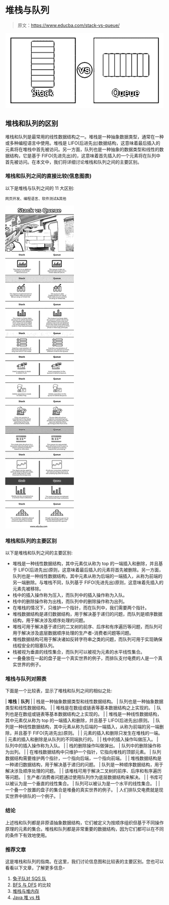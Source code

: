 # 堆栈与队列

> 原文：<https://www.educba.com/stack-vs-queue/>

![Stack vs Queue](img/4aa2bd5cc8a52ea8f399416eb6da8271.png)



## 堆栈和队列的区别

堆栈和队列是最常用的线性数据结构之一。堆栈是一种抽象数据类型，通常在一种或多种编程语言中使用。堆栈是 LIFO(后进先出)数据结构，这意味着最后插入的元素将在堆栈中首先被访问。另一方面，队列也是一种抽象的数据类型和线性的数据结构，它是基于 FIFO(先进先出)的，这意味着首先插入的一个元素将在队列中首先被访问。在本文中，我们将详细讨论堆栈和队列之间的主要区别。

### 堆栈和队列之间的直接比较(信息图表)

以下是堆栈与队列之间的 11 大区别:

<small>网页开发、编程语言、软件测试&其他</small>

![Stack-vs-Queue-info](img/c9b7caaa332b40462f7b352963a7843a.png)



### 堆栈和队列的主要区别

以下是堆栈和队列之间的主要区别:

*   堆栈是一种线性数据结构，其中元素仅从称为 top 的一端插入和删除，并且基于 LIFO(后进先出)原则，这意味着最后插入的元素将首先被删除。另一方面，队列也是一种线性数据结构，其中元素从称为后端的一端插入，从称为前端的另一端删除。与堆栈不同，队列基于 FIFO(先进先出)原则，这意味着先插入的元素先被移除。
*   栈中的插入操作称为压入，而队列中的插入操作称为入队。
*   栈中的删除操作称为出栈，而队列中的删除操作称为出列。
*   在堆栈的情况下，只维护一个指针，而在队列中，我们需要两个指针。
*   堆栈数据结构是递归数据结构，用于解决基于递归的问题，而队列是顺序数据结构，用于解决涉及顺序处理的问题。
*   堆栈可用于解决基于递归的二叉树的前序、后序和有序遍历等问题，而队列可用于解决涉及底层数据顺序处理的生产者-消费者问题等问题。
*   堆栈数据结构可用于解决诸如反转字符串之类的问题，而队列可用于实现确保线程安全的阻塞队列。
*   栈被视为垂直的线性集合，而队列可以被视为元素的水平线性集合。
*   一叠叠放在一起的盘子是一个真实世界的例子，而排队支付电费的人是一个真实世界的例子。

### 堆栈与队列对照表

下面是一个比较表，显示了堆栈和队列之间的相似之处:

| **堆栈** | **队列** |
| 栈是一种抽象数据类型和线性数据结构。 | 队列也是一种抽象数据类型和线性数据结构。 |
| 堆栈是在数组或链表等基本数据结构之上实现的。 | 队列也是在数组或链表等基本数据结构之上实现的。 |
| 堆栈是一种线性数据结构，其中元素仅从称为 top 的一端插入和删除，并且基于 LIFO(后进先出)原则。 | 队列是一种线性数据结构，其中元素从称为后端的一端插入，从称为前端的另一端删除，并且基于 FIFO(先进先出)原则。 |
| 元素的插入和删除只发生在堆栈的一端。 | 元素的插入和删除是从队列的不同端执行的。 |
| 栈中的插入操作叫做压入。 | 队列中的插入操作称为入队。 |
| 栈的删除操作叫做弹出。 | 队列中的删除操作称为出列。 |
| 在堆栈数据结构中只维护一个指针，它指向堆栈的顶部元素。 | 队列数据结构需要维护两个指针，一个指向后端，一个指向前端。 |
| 堆栈数据结构是一种递归数据结构，用于解决基于递归的问题。 | 队列是一种顺序数据结构，用于解决涉及顺序处理的问题。 |
| 该堆栈可用于解决二叉树的前序、后序和有序遍历等问题。 | 生产者/消费者问题通过使用队列作为底层数据结构来解决。 |
| 书库可以被认为是一个垂直的线性集合。 | 队列可以被认为是一个水平的线性集合。 |
| 一个叠一个放置的盘子的集合是堆叠的真实世界的例子。 | 人们排队交电费就是现实世界中排队的一个例子。 |

### 结论

上述栈和队列都是非原语抽象数据结构，它们被定义为按顺序组织但基于不同操作原理的元素的集合。堆栈和队列都是非常重要的数据结构，因为它们都可以在不同的条件下有效地使用。

### 推荐文章

这是堆栈和队列的指南。在这里，我们讨论信息图和比较表的主要区别。您也可以看看以下文章，了解更多信息–

1.  [兔子队对 SQS 队](https://www.educba.com/rabbitmq-vs-sqs/)
2.  [BFS 与 DFS](https://www.educba.com/bfs-vs-dfs/) 的比较
3.  [堆栈与堆内存](https://www.educba.com/stack-vs-heap-memory/)
4.  [Java 堆 vs 栈](https://www.educba.com/java-heap-vs-stack/)





